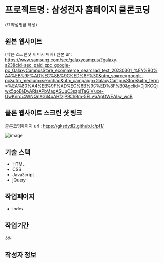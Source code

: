 # 프로젝트명 : 삼성전자 홈페이지 클론코딩
(요약설명글 작성)

## 원본 웹사이트
(작은 스크린샷 이미지 배치)
원본 url: https://www.samsung.com/sec/galaxycampus/?galaxy-s23&cid=sec_paid_ppc_google-pc_GalaxyCampusStore_ecommerce_searchad_text_20230301_%EA%B0%A4%EB%9F%AD%EC%8B%9C%ED%8F%B0&utm_source=google-pc&utm_medium=searchad&utm_campaign=GalaxyCampusStore&utm_term=%EA%B0%A4%EB%9F%AD%EC%8B%9C%ED%8F%B0&gclid=Cj0KCQjwx5qoBhDyARIsAPbMagASUuO3szplTaGiVIuxe-UwKnrc74WNQnAGd4oAHfzjP9ChBm-5ELwaApGWEALw_wcB

## 클론 웹사이트 스크린 샷 링크
클론코딩페이지 url : https://gksdydl2.github.io/pf1/


![image](https://github.com/gksdydl2/pf1/assets/142553002/8c2be93c-e297-4863-ad27-e2c4e1e0f798)

## 기술 스택
- HTML
- CSS
- JavaScript
- jQuery

## 작업페이지
- index

## 작업기간
3일

## 작성자 정보
